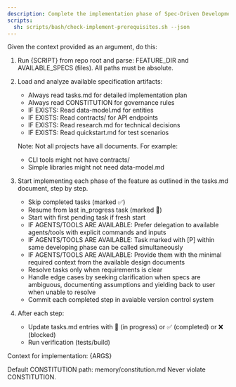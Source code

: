 ```yaml
---
description: Complete the implementation phase of Spec-Driven Development (SDD) by coordinating with developer agents, enforcing the project CONSTITUTION and feature design guidelines, or generating code during a single session.
scripts:
  sh: scripts/bash/check-implement-prerequisites.sh --json
---
```


Given the context provided as an argument, do this:

1. Run {SCRIPT} from repo root and parse: FEATURE_DIR and AVAILABLE_SPECS (files). All paths must be absolute.
2. Load and analyze available specification artifacts:
   - Always read tasks.md for detailed implementation plan
   - Always read CONSTITUTION for governance rules
   - IF EXISTS: Read data-model.md for entities
   - IF EXISTS: Read contracts/ for API endpoints
   - IF EXISTS: Read research.md for technical decisions
   - IF EXISTS: Read quickstart.md for test scenarios

   Note: Not all projects have all documents. For example:
   - CLI tools might not have contracts/
   - Simple libraries might not need data-model.md

3. Start implementing each phase of the feature as outlined in the tasks.md document, step by step.
   - Skip completed tasks (marked ✅)
   - Resume from last in_progress task (marked 🔄)
   - Start with first pending task if fresh start
   - IF AGENTS/TOOLS ARE AVAILABLE: Prefer delegation to available agents/tools with explicit commands and inputs
   - IF AGENTS/TOOLS ARE AVAILABLE: Task marked with [P] within same developing phase can be called simultaneously
   - IF AGENTS/TOOLS ARE AVAILABLE: Provide them with the minimal required context from the available design documents
   - Resolve tasks only when requirements is clear
   - Handle edge cases by seeking clarification when specs are ambiguous, documenting assumptions and yielding back to user when unable to resolve
   - Commit each completed step in avaiable version control system

4. After each step:
   - Update tasks.md entries with 🔄 (in progress) or ✅ (completed) or ❌ (blocked)
   - Run verification (tests/build)

Context for implementation: {ARGS}

Default CONSTITUTION path: memory/constitution.md
Never violate CONSTITUTION.
